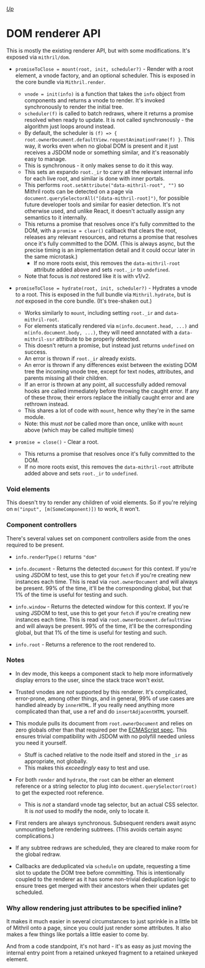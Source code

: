 [*Up*](README.md)

# DOM renderer API

This is mostly the existing renderer API, but with some modifications. It's exposed via `mithril/dom`.

- `promiseToClose = mount(root, init, scheduler?)` - Render with a root element, a vnode factory, and an optional scheduler. This is exposed in the core bundle via `Mithril.render`.
    - `vnode = init(info)` is a function that takes the `info` object from components and returns a vnode to render. It's invoked synchronously to render the initial tree.
    - `scheduler(f)` is called to batch redraws, where it returns a promise resolved when ready to update. It is not called synchronously - the algorithm just loops around instead.
    - By default, the scheduler is `(f) => { root.ownerDocument.defaultView.requestAnimationFrame(f) }`. This way, it works even when no global DOM is present and it just receives a JSDOM node or something similar, and it's reasonably easy to manage.
    - This is synchronous - it only makes sense to do it this way.
    - This sets an expando `root._ir` to carry all the relevant internal info for each live root, and similar is done with inner portals.
    - This performs `root.setAttribute("data-mithril-root", "")` so Mithril roots can be detected on a page via `document.querySelectorAll("[data-mithril-root]")`, for possible future developer tools and similar for easier detection. It's not otherwise used, and unlike React, it doesn't actually assign any semantics to it internally.
    - This returns a promise that resolves once it's fully committed to the DOM, with a `promise = clear()` callback that clears the root, releases any relevant resources, and returns a promise that resolves once it's fully committed to the DOM. (This is always async, but the precise timing is an implementation detail and it could occur later in the same microtask.)
        - If no more roots exist, this removes the `data-mithril-root` attribute added above and sets `root._ir` to `undefined`.
    - Note that focus is *not* restored like it is with v1/v2.

- `promiseToClose = hydrate(root, init, scheduler?)` - Hydrates a vnode to a root. This is exposed in the full bundle via `Mithril.hydrate`, but is *not* exposed in the core bundle. (It's tree-shaken out.)
    - Works similarly to `mount`, including setting `root._ir` and `data-mithril-root`.
    - For elements statically rendered via `m(info.document.head, ...)` and `m(info.document.body, ...)`, they will need annotated with a `data-mithril-ssr` attribute to be properly detected.
    - This doesn't return a promise, but instead just returns `undefined` on success.
    - An error is thrown if `root._ir` already exists.
    - An error is thrown if any differences exist between the existing DOM tree the incoming vnode tree, except for text nodes, attributes, and parents missing all their children.
    - If an error is thrown at any point, all successfully added removal hooks are called immediately before throwing the caught error. If any of these throw, their errors replace the initially caught error and are rethrown instead.
    - This shares a lot of code with `mount`, hence why they're in the same module.
    - Note: this must *not* be called more than once, unlike with `mount` above (which may be called multiple times)

- `promise = close()` - Clear a root.
    - This returns a promise that resolves once it's fully committed to the DOM.
    - If no more roots exist, this removes the `data-mithril-root` attribute added above and sets `root._ir` to `undefined`.

### Void elements

This doesn't try to render any children of void elements. So if you're relying on `m("input", [m(SomeComponent)])` to work, it won't.

### Component controllers

There's several values set on component controllers aside from the ones required to be present.

- `info.renderType()` returns `"dom"`

- `info.document` - Returns the detected `document` for this context. If you're using JSDOM to test, use this to get your `fetch` if you're creating new instances each time. This is read via `root.ownerDocument` and will always be present. 99% of the time, it'll be the corresponding global, but that 1% of the time is useful for testing and such.

- `info.window` - Returns the detected window for this context. If you're using JSDOM to test, use this to get your `fetch` if you're creating new instances each time. This is read via `root.ownerDocument.defaultView` and will always be present. 99% of the time, it'll be the corresponding global, but that 1% of the time is useful for testing and such.

- `info.root` - Returns a reference to the root rendered to.

### Notes

- In dev mode, this keeps a component stack to help more informatively display errors to the user, since the stack trace won't exist.

- Trusted vnodes are *not* supported by this renderer. It's complicated, error-prone, among other things, and in general, 99% of use cases are handled already by `innerHTML`. If you really need anything more complicated than that, use a ref and do `insertAdjacentHTML` yourself.

- This module pulls its document from `root.ownerDocument` and relies on zero globals other than that required per the [ECMAScript spec](https://tc39.es/ecma262). This ensures trivial compatibility with JSDOM with no polyfill needed unless you need it yourself.
    - Stuff is cached relative to the node itself and stored in the `_ir` as appropriate, not globally.
    - This makes this *exceedingly* easy to test and use.

- For both `render` and `hydrate`, the `root` can be either an element reference or a string selector to plug into `document.querySelector(root)` to get the expected root reference.
    - This is *not* a standard vnode tag selector, but an actual CSS selector. It is *not* used to modify the node, only to locate it.

- First renders are always synchronous. Subsequent renders await async unmounting before rendering subtrees. (This avoids certain async complications.)

- If any subtree redraws are scheduled, they are cleared to make room for the global redraw.

- Callbacks are deduplicated via `schedule` on update, requesting a time slot to update the DOM tree before committing. This is intentionally coupled to the renderer as it has some non-trivial deduplication logic to ensure trees get merged with their ancestors when their updates get scheduled.

### Why allow rendering just attributes to be specified inline?

It makes it much easier in several circumstances to just sprinkle in a little bit of Mithril onto a page, since you could just render some attributes. It also makes a few things like portals a little easier to come by.

And from a code standpoint, it's not hard - it's as easy as just moving the internal entry point from a retained unkeyed fragment to a retained unkeyed element.
